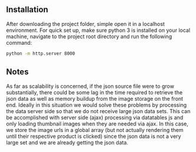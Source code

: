 ## Installation

After downloading the project folder, simple open it in a localhost environment. For quick set up, make sure python 3 is installed on your local machine, navigate to the project root directory and run the following command:

```bash
python -m http.server 8000
```

## Notes

As far as scalability is concerned, if the json source file were to grow substantially, there could be some lag in the time required to retrieve the json data as well as memory buildup from the image storage on the front end. Ideally in this situation we would solve these problems by processing the data server side so that we do not receive large json data sets. This can be accomplished with server side (ajax) processing via datatables js and only loading thumbnail images when they are needed via ajax. In this case, we store the image urls in a global array (but not actually rendering them until their respective product is clicked) since the json data is not a very large set and we are already getting the json data.
